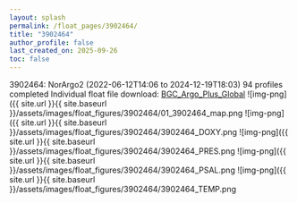 ```yaml
---
layout: splash
permalink: /float_pages/3902464/
title: "3902464"
author_profile: false
last_created_on: 2025-09-26
toc: false
---
```

 
3902464: NorArgo2 (2022-06-12T14:06 to 2024-12-19T18:03)
94 profiles completed
Individual float file download: [BGC_Argo_Plus_Global](https://ftp.soest.hawaii.edu/bgc_argo_plus/Individual_Floats/outliers_removed/3902464_Sprof_processed.nc)
![img-png]({{ site.url }}{{ site.baseurl }}/assets/images/float_figures/3902464/01_3902464_map.png
![img-png]({{ site.url }}{{ site.baseurl }}/assets/images/float_figures/3902464/3902464_DOXY.png
![img-png]({{ site.url }}{{ site.baseurl }}/assets/images/float_figures/3902464/3902464_PRES.png
![img-png]({{ site.url }}{{ site.baseurl }}/assets/images/float_figures/3902464/3902464_PSAL.png
![img-png]({{ site.url }}{{ site.baseurl }}/assets/images/float_figures/3902464/3902464_TEMP.png
